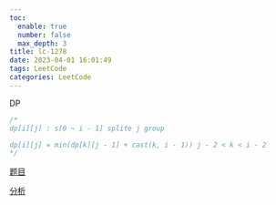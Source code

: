 ```yaml
---
toc:
  enable: true
  number: false
  max_depth: 3
title: lc-1278
date: 2023-04-01 16:01:49
tags: LeetCode
categories: LeetCode
---
```


DP

```cpp
/*
dp[i][j] : s[0 ~ i - 1] splite j group

dp[i][j] = min(dp[k][j - 1] + cast(k, i - 1)) j - 2 < k < i - 2
*/
```

[题目](https://leetcode.com/problems/palindrome-partitioning-iii/)

[分析](https://www.youtube.com/watch?v=kD6ShM6jr3g)